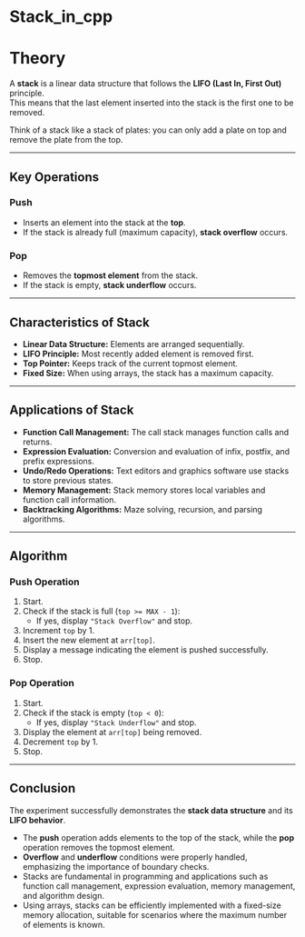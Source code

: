 # Stack_in_cpp

# Theory

A **stack** is a linear data structure that follows the **LIFO (Last In, First Out)** principle.  
This means that the last element inserted into the stack is the first one to be removed.  

Think of a stack like a stack of plates: you can only add a plate on top and remove the plate from the top.

---

## Key Operations

### Push
- Inserts an element into the stack at the **top**.  
- If the stack is already full (maximum capacity), **stack overflow** occurs.  

### Pop
- Removes the **topmost element** from the stack.  
- If the stack is empty, **stack underflow** occurs.  

---

## Characteristics of Stack
- **Linear Data Structure:** Elements are arranged sequentially.  
- **LIFO Principle:** Most recently added element is removed first.  
- **Top Pointer:** Keeps track of the current topmost element.  
- **Fixed Size:** When using arrays, the stack has a maximum capacity.  

---

## Applications of Stack
- **Function Call Management:** The call stack manages function calls and returns.  
- **Expression Evaluation:** Conversion and evaluation of infix, postfix, and prefix expressions.  
- **Undo/Redo Operations:** Text editors and graphics software use stacks to store previous states.  
- **Memory Management:** Stack memory stores local variables and function call information.  
- **Backtracking Algorithms:** Maze solving, recursion, and parsing algorithms.  

---

## Algorithm

### Push Operation
1. Start.  
2. Check if the stack is full (`top >= MAX - 1`):  
   - If yes, display `"Stack Overflow"` and stop.  
3. Increment `top` by 1.  
4. Insert the new element at `arr[top]`.  
5. Display a message indicating the element is pushed successfully.  
6. Stop.  

### Pop Operation
1. Start.  
2. Check if the stack is empty (`top < 0`):  
   - If yes, display `"Stack Underflow"` and stop.  
3. Display the element at `arr[top]` being removed.  
4. Decrement `top` by 1.  
5. Stop.  

---

## Conclusion
The experiment successfully demonstrates the **stack data structure** and its **LIFO behavior**.  

- The **push** operation adds elements to the top of the stack, while the **pop** operation removes the topmost element.  
- **Overflow** and **underflow** conditions were properly handled, emphasizing the importance of boundary checks.  
- Stacks are fundamental in programming and applications such as function call management, expression evaluation, memory management, and algorithm design.  
- Using arrays, stacks can be efficiently implemented with a fixed-size memory allocation, suitable for scenarios where the maximum number of elements is known.
